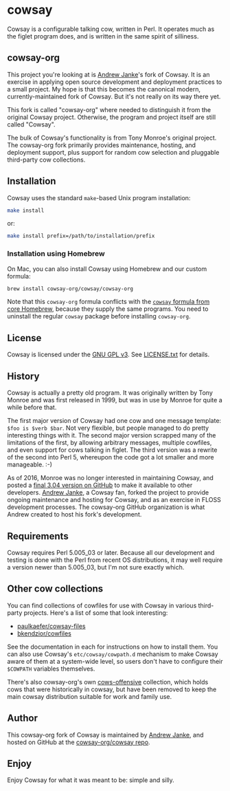 # cowsay

Cowsay is a configurable talking cow, written in Perl.  It operates much as the figlet program does, and is written in the same spirit of silliness.

## cowsay-org

This project you're looking at is [Andrew Janke](https://github.com/apjanke/)'s fork of Cowsay. It is an exercise in applying open source development and deployment practices to a small project. My hope is that this becomes the canonical modern, currently-maintained fork of Cowsay. But it's not really on its way there yet.

This fork is called "cowsay-org" where needed to distinguish it from the original Cowsay project. Otherwise, the program and project itself are still called "Cowsay".

The bulk of Cowsay's functionality is from Tony Monroe's original project. The cowsay-org fork primarily provides maintenance, hosting, and deployment support, plus support for random cow selection and pluggable third-party cow collections.

## Installation

Cowsay uses the standard `make`-based Unix program installation:

```bash
make install
```

or:

```bash
make install prefix=/path/to/installation/prefix
```

### Installation using Homebrew

On Mac, you can also install Cowsay using Homebrew and our custom formula:

```bash
brew install cowsay-org/cowsay/cowsay-org
```

Note that this `cowsay-org` formula conflicts with the [`cowsay` formula from core Homebrew](https://formulae.brew.sh/formula/cowsay), because they supply the same programs. You need to uninstall the regular `cowsay` package before installing `cowsay-org`.

## License

Cowsay is licensed under the [GNU GPL v3](https://www.gnu.org/licenses/gpl-3.0.en.html). See [LICENSE.txt](LICENSE.txt) for details.

## History

Cowsay is actually a pretty old program. It was originally written by Tony Monroe and was first released in 1999, but was in use by Monroe for quite a while before that.

The first major version of Cowsay had one cow and one message template: `$foo is $verb $bar`.  Not very flexible, but people managed to do pretty interesting things with it.  The second major version scrapped many of the limitations of the first, by allowing arbitrary messages, multiple cowfiles, and even support for cows talking in figlet.  The third version was a rewrite of the second into Perl 5, whereupon the code got a lot smaller and more manageable. :-)

As of 2016, Monroe was no longer interested in maintaining Cowsay, and posted a [final 3.04 version on GitHub](https://github.com/tnalpgge/rank-amateur-cowsay) to make it available to other developers. [Andrew Janke](https://apjanke.net), a Cowsay fan, forked the project to provide ongoing maintenance and hosting for Cowsay, and as an exercise in FLOSS development processes. The cowsay-org GitHub organization is what Andrew created to host his fork's development.

## Requirements

Cowsay requires Perl 5.005_03 or later. Because all our development and testing is done with the Perl from recent OS distributions, it may well require a version newer than 5.005_03, but I'm not sure exactly which.

## Other cow collections

You can find collections of cowfiles for use with Cowsay in various third-party projects. Here's a list of some that look interesting:

* [paulkaefer/cowsay-files](https://github.com/paulkaefer/cowsay-files/)
* [bkendzior/cowfiles](https://github.com/bkendzior/cowfiles)

See the documentation in each for instructions on how to install them. You can also use Cowsay's `etc/cowsay/cowpath.d` mechanism to make Cowsay aware of them at a system-wide level, so users don't have to configure their `$COWPATH` variables themselves.

There's also cowsay-org's own [cows-offensive](https://github.com/cowsay-org/cows-offensive) collection, which holds cows that were historically in cowsay, but have been removed to keep the main cowsay distribution suitable for work and family use.

## Author

This cowsay-org fork of Cowsay is maintained by [Andrew Janke](https://github.com/apjanke), and hosted on GitHub at the [cowsay-org/cowsay repo](https://github.com/cowsay-org/cowsay).

## Enjoy

Enjoy Cowsay for what it was meant to be: simple and silly.
